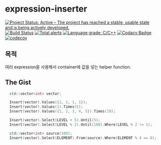 # expression-inserter

[![Project Status: Active – The project has reached a stable, usable state and is being actively developed.](https://www.repostatus.org/badges/latest/active.svg)](https://www.repostatus.org/#active)
[![Build Status](https://travis-ci.org/juhyun-nam/expression-inserter.svg?branch=master)](https://travis-ci.org/juhyun-nam/expression-inserter)
[![Total alerts](https://img.shields.io/lgtm/alerts/g/juhyun-nam/expression-inserter.svg?logo=lgtm&logoWidth=18)](https://lgtm.com/projects/g/juhyun-nam/expression-inserter/alerts/)
[![Language grade: C/C++](https://img.shields.io/lgtm/grade/cpp/g/juhyun-nam/expression-inserter.svg?logo=lgtm&logoWidth=18)](https://lgtm.com/projects/g/juhyun-nam/expression-inserter/context:cpp)
[![Codacy Badge](https://api.codacy.com/project/badge/Grade/9233910b31a94542bf7552a0332647a2)](https://app.codacy.com/manual/juhyun-nam/expression-inserter?utm_source=github.com&utm_medium=referral&utm_content=juhyun-nam/expression-inserter&utm_campaign=Badge_Grade_Dashboard)
[![codecov](https://codecov.io/gh/juhyun-nam/expression-inserter/branch/master/graph/badge.svg)](https://codecov.io/gh/juhyun-nam/expression-inserter)

## 목적

여러 expression을 사용해서 container에 값을 넣는 helper function.

## The Gist

```cpp
  std::vector<int> vector;

  Insert(vector).Values({1, 1, 1, 1});
  Insert(vector).Values(1).Times(5);
  Insert(vector).Values({1, 2, 3, 4, 5}).Times(10);

  Insert(vector).Select(LEVEL + 5).Until(5);
  Insert(vector).Select(LEVEL % 2).Until(100).Where(LEVEL % 2 != 1);

  std::vector<int> source(100);
  Insert(vector).Select(ELEMENT).From(source).Where(ELEMENT % 4 == 0);
```
